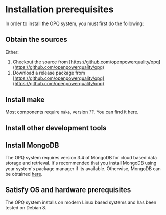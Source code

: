 # Installation prerequisites

In order to install the OPQ system, you must first do the following:

## Obtain the sources

Either:

1. Checkout the source from [https://github.com/openpowerquality/opq](https://github.com/openpowerquality/opq) 
2. Download a release package from [https://github.com/openpowerquality/opq](https://github.com/openpowerquality/opq)

## Install make

Most components require `make`, version *??*.  You can find it here. 

## Install other development tools

## Install MongoDB

The OPQ system requires version 3.4 of MongoDB for cloud based data storage and retrieval. It's recommended that you install MongoDB using your system's package manager if its available. Otherwise, MongoDB can be obtained [here](https://www.mongodb.com/download-center#community). 

## Satisfy OS and hardware prerequisites

The OPQ system installs on modern Linux based systems and has been tested on Debian 8.